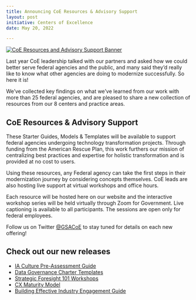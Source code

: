 ```yaml
---
title: Announcing CoE Resources & Advisory Support
layout: post
initiative: Centers of Excellence
date: May 20, 2022

---
```

<a href="{{site.baseurl}}/images/ResourcesAdvisorySupportBanner.png" target="_blank" rel="noopener noreferrer">
<img src="{{site.baseurl}}/images/ResourcesAdvisorySupportBanner.png" alt="CoE Resources and Advisory Support Banner"></a>

Last year CoE leadership talked with our partners and asked how we could better serve federal agencies and the public, and many said they’d really like to know what other agencies are doing to modernize successfully. So here it is! 

We’ve collected key findings on what we’ve learned from our work with more than 25 federal agencies, and are pleased to share a new collection of resources from our 8 centers and practice areas. 

## CoE Resources & Advisory Support 
These Starter Guides, Models & Templates will be available to support federal agencies undergoing technology transformation projects. Through funding from 
the American Rescue Plan, this work furthers our mission of centralizing best practices and expertise for holistic transformation and is provided at no cost to users.  

Using these resources, any Federal agency can take the first steps in their modernization journey by considering concepts themselves. CoE leads are also hosting live support at virtual workshops and office hours. 

Each resource will be hosted here on our website and the interactive workshop series will be held virtually through Zoom for Government. Live captioning is available to all participants. The sessions are open only for federal employees. 

Follow us on Twitter <a href="https://twitter.com/GSACoE">@GSACoE</a> to stay tuned for details on each new offering! 

## Check out our new releases
* [IA Culture Pre-Assessment Guide](https://coe.gsa.gov/docs/CulturePreAssessmentGuide.pdf)
* [Data Governance Charter Templates](https://coe.gsa.gov/coe/data-analytics.html)
* [Strategic Foresight 101 Workshops](https://coe.gsa.gov/docs/StrategicForesight101.pdf)   
* [CX Maturity Model](https://coe.gsa.gov/docs/CXMaturityModel.pdf)
* [Building Effective Industry Engagement Guide ](https://coe.gsa.gov/docs/BuildingEffectiveIndustryEngagementGuide.pdf)
